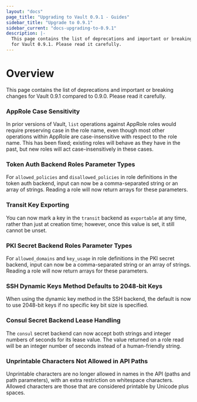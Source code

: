 ```yaml
---
layout: "docs"
page_title: "Upgrading to Vault 0.9.1 - Guides"
sidebar_title: "Upgrade to 0.9.1"
sidebar_current: "docs-upgrading-to-0.9.1"
description: |-
  This page contains the list of deprecations and important or breaking changes
  for Vault 0.9.1. Please read it carefully.
---
```


# Overview

This page contains the list of deprecations and important or breaking changes
for Vault 0.9.1 compared to 0.9.0. Please read it carefully.

### AppRole Case Sensitivity

In prior versions of Vault, `list` operations against AppRole roles would
require preserving case in the role name, even though most other operations
within AppRole are case-insensitive with respect to the role name. This has
been fixed; existing roles will behave as they have in the past, but new roles
will act case-insensitively in these cases.

### Token Auth Backend Roles Parameter Types

For `allowed_policies` and `disallowed_policies` in role definitions in the
token auth backend, input can now be a comma-separated string or an array of
strings. Reading a role will now return arrays for these parameters.

### Transit Key Exporting

You can now mark a key in the `transit` backend as `exportable` at any time,
rather than just at creation time; however, once this value is set, it still
cannot be unset.

### PKI Secret Backend Roles Parameter Types

For `allowed_domains` and `key_usage` in role definitions in the PKI secret
backend, input can now be a comma-separated string or an array of strings.
Reading a role will now return arrays for these parameters.

### SSH Dynamic Keys Method Defaults to 2048-bit Keys

When using the dynamic key method in the SSH backend, the default is now to use
2048-bit keys if no specific key bit size is specified.

### Consul Secret Backend Lease Handling

The `consul` secret backend can now accept both strings and integer numbers of
seconds for its lease value. The value returned on a role read will be an
integer number of seconds instead of a human-friendly string.

### Unprintable Characters Not Allowed in API Paths

Unprintable characters are no longer allowed in names in the API (paths and
path parameters), with an extra restriction on whitespace characters. Allowed
characters are those that are considered printable by Unicode plus spaces.

